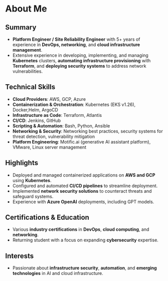 # About Me

## Summary
- **Platform Engineer / Site Reliability Engineer** with 5+ years of experience in **DevOps, networking**, and **cloud infrastructure management**.
- Extensive experience in developing, implementing, and managing **Kubernetes** clusters, **automating infrastructure provisioning** with **Terraform**, and **deploying security systems** to address network vulnerabilities.

## Technical Skills
- **Cloud Providers**: AWS, GCP, Azure
- **Containerization & Orchestration**: Kubernetes (EKS v1.26), Docker,Helm, ArgoCD
- **Infrastructure as Code**: Terraform, Atlantis
- **CI/CD**: Jenkins, GitHub
- **Scripting & Automation**: Bash, Python, Ansible
- **Networking & Security**: Networking best practices, security systems for threat detection, vulnerability mitigation
- **Platform Engineering**: Motific.ai (generative AI assistant platform), VMware, Linux server management

## Highlights
- Deployed and managed containerized applications on **AWS and GCP** using **Kubernetes**.
- Configured and automated **CI/CD pipelines** to streamline deployment.
- Implemented **network security solutions** to counteract threats and safeguard systems.
- Experience with **Azure OpenAI** deployments, including GPT models.
  
## Certifications & Education
- Various **industry certifications** in **DevOps**, **cloud computing**, and **networking**.
- Returning student with a focus on expanding **cybersecurity** expertise.

## Interests
- Passionate about **infrastructure security**, **automation**, and **emerging technologies** in AI and cloud infrastructure.
